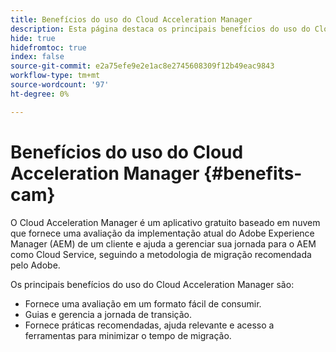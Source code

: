 ```yaml
---
title: Benefícios do uso do Cloud Acceleration Manager
description: Esta página destaca os principais benefícios do uso do Cloud Acceleration Manager.
hide: true
hidefromtoc: true
index: false
source-git-commit: e2a75efe9e2e1ac8e2745608309f12b49eac9843
workflow-type: tm+mt
source-wordcount: '97'
ht-degree: 0%

---
```



# Benefícios do uso do Cloud Acceleration Manager {#benefits-cam}

O Cloud Acceleration Manager é um aplicativo gratuito baseado em nuvem que fornece uma avaliação da implementação atual do Adobe Experience Manager (AEM) de um cliente e ajuda a gerenciar sua jornada para o AEM como Cloud Service, seguindo a metodologia de migração recomendada pelo Adobe.

Os principais benefícios do uso do Cloud Acceleration Manager são:

* Fornece uma avaliação em um formato fácil de consumir.
* Guias e gerencia a jornada de transição.
* Fornece práticas recomendadas, ajuda relevante e acesso a ferramentas para minimizar o tempo de migração.